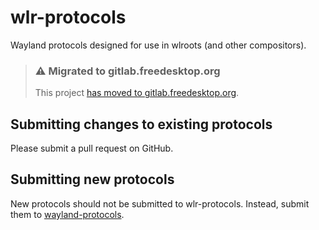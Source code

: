 # wlr-protocols

Wayland protocols designed for use in wlroots (and other compositors).

> ### ⚠️ Migrated to gitlab.freedesktop.org
>
> This project [has moved to gitlab.freedesktop.org](https://gitlab.freedesktop.org/wlroots/wlr-protocols).

## Submitting changes to existing protocols

Please submit a pull request on GitHub.

## Submitting new protocols

New protocols should not be submitted to wlr-protocols. Instead, submit them to
[wayland-protocols].

[wayland-protocols]: https://gitlab.freedesktop.org/wayland/wayland-protocols
